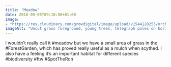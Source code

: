 ```yaml
---
title: "Meadow"
date: 2018-05-05T09:10:50+01:00
image: 
- "https://res.cloudinary.com/growdigital/image/upload/v1544128253/orchard-28020844588.jpg"
imageAlt: "Uncut grass foreground, young trees, telegraph poles on horizon"
---
```


I wouldn’t really call it #meadow but we have a small area of grass in the #ForestGarden, which has proved really useful as a mulch when scythed. I also have a feeling it’s an important habitat for different species #biodiversity #ftw #SpotTheRon
